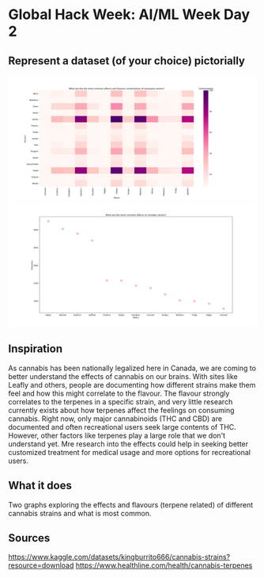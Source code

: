 # Global Hack Week: AI/ML Week Day 2
## Represent a dataset (of your choice) pictorially

![alt text](https://github.com/shyanasri/JustForFun/blob/main/data_visualization/Figure_1.png)
![alt text](https://github.com/shyanasri/JustForFun/blob/main/data_visualization/Figure_2.png)

## Inspiration
As cannabis has been nationally legalized here in Canada, we are coming to better understand the effects of cannabis on our brains. With sites like Leafly and others, people are documenting how different strains make them feel and how this might correlate to the flavour. The flavour strongly correlates to the terpenes in a specific strain, and very little research currently exists about how terpenes affect the feelings on consuming cannabis. Right now, only major cannabinoids (THC and CBD) are documented and often recreational users seek large contents of THC. However, other factors like terpenes play a large role that we don't understand yet. Mre research into the effects could help in seeking better customized treatment for medical usage and more options for recreational users.

## What it does
Two graphs exploring the effects and flavours (terpene related) of different cannabis strains and what is most common.

## Sources
https://www.kaggle.com/datasets/kingburrito666/cannabis-strains?resource=download
https://www.healthline.com/health/cannabis-terpenes


